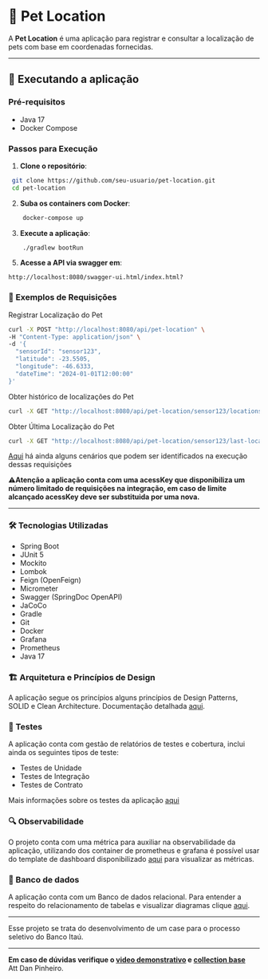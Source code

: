 
# 🐾 Pet Location 

A **Pet Location** é uma aplicação para registrar e consultar a localização de pets com base em coordenadas fornecidas. 

---

## 🚀 Executando a aplicação

### Pré-requisitos

-   Java 17
-   Docker Compose


### Passos para Execução

1.  **Clone o repositório**:

```bash
 git clone https://github.com/seu-usuario/pet-location.git
 cd pet-location
```

2.  **Suba os containers com Docker**:

```bash
    docker-compose up 
```

3.  **Execute a aplicação**:

```bash
    ./gradlew bootRun
``` 

5.  **Acesse a API via swagger em**:

```
http://localhost:8080/swagger-ui.html/index.html?
```

### 📝 Exemplos de Requisições

Registrar Localização do Pet


```bash
curl -X POST "http://localhost:8080/api/pet-location" \
-H "Content-Type: application/json" \
-d '{
  "sensorId": "sensor123",
  "latitude": -23.5505,
  "longitude": -46.6333,
  "dateTime": "2024-01-01T12:00:00"
}'
```
Obter histórico de localizações do Pet

```bash
curl -X GET "http://localhost:8080/api/pet-location/sensor123/locations"
```
Obter Última Localização do Pet


```bash
curl -X GET "http://localhost:8080/api/pet-location/sensor123/last-location"
```

[Aqui](docs/flows-and-scenarios.md) há ainda alguns cenários que podem ser identificados na execução dessas requisições 

⚠️️**Atenção a aplicação conta com uma acessKey que disponibiliza um número limitado de requisições na integração, em caso
de limite alcançado acessKey deve ser substituida por uma nova.**

---

### 🛠️ Tecnologias Utilizadas

- Spring Boot
- JUnit 5
- Mockito
- Lombok
- Feign (OpenFeign)
- Micrometer
- Swagger (SpringDoc OpenAPI)
- JaCoCo
- Gradle 
- Git
- Docker
- Grafana
- Prometheus
- Java 17


### 🏗️ Arquitetura e Princípios de Design

A aplicação segue os princípios alguns princípios de Design Patterns, SOLID e Clean Architecture.
Documentação detalhada [aqui](docs/architecture-and-principles.md).


### 🧪 Testes

A aplicação conta com gestão de relatórios de testes e cobertura, inclui ainda os seguintes tipos de teste:

- Testes de Unidade
- Testes de Integração
- Testes de Contrato

Mais informações sobre os testes da aplicação [aqui](docs/test.md)

### 🔍 Observabilidade

O projeto conta com uma métrica para auxiliar na observabilidade da aplicação, 
utilizando dos container de prometheus e grafana é possível usar do template de dashboard disponibilizado 
[aqui](src/main/resources/templates/dashboard_template.json) para visualizar as métricas.

### 🎲 Banco de dados
A aplicação conta com um Banco de dados relacional. Para entender a respeito do relacionamento de tabelas e visualizar 
diagramas clique [aqui](docs/database.md).

---

Esse projeto se trata do desenvolvimento de um case para o processo seletivo do Banco Itaú.

---

**Em caso de dúvidas verifique o [video demonstrativo](docs/media/video_demonstrativo.mp4) e [collection base](src/main/resources/templates/PetLocation.postman_collection.json)**
<br>
Att Dan Pinheiro.


